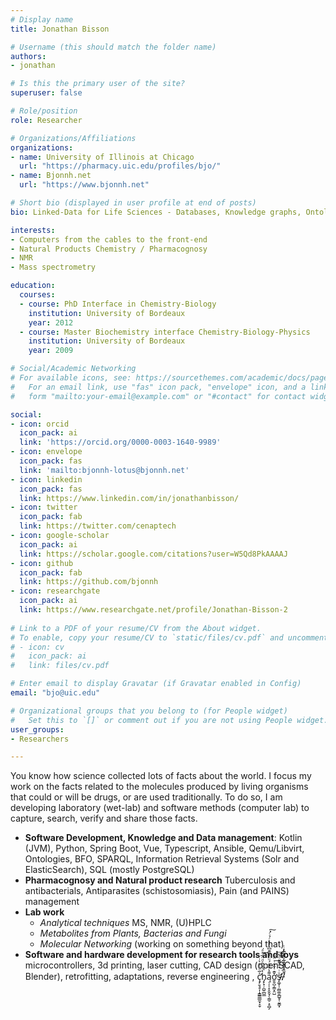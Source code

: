 ```yaml
---
# Display name
title: Jonathan Bisson

# Username (this should match the folder name)
authors:
- jonathan

# Is this the primary user of the site?
superuser: false

# Role/position
role: Researcher

# Organizations/Affiliations
organizations:
- name: University of Illinois at Chicago
  url: "https://pharmacy.uic.edu/profiles/bjo/"
- name: Bjonnh.net
  url: "https://www.bjonnh.net"

# Short bio (displayed in user profile at end of posts)
bio: Linked-Data for Life Sciences - Databases, Knowledge graphs, Ontologies, also doing lab work with Bioactive Natural Products, Mass spectrometry for the search for new Antimicrobial and Antiparasites.

interests:
- Computers from the cables to the front-end
- Natural Products Chemistry / Pharmacognosy
- NMR
- Mass spectrometry

education:
  courses:
  - course: PhD Interface in Chemistry-Biology
    institution: University of Bordeaux
    year: 2012
  - course: Master Biochemistry interface Chemistry-Biology-Physics 
    institution: University of Bordeaux
    year: 2009

# Social/Academic Networking
# For available icons, see: https://sourcethemes.com/academic/docs/page-builder/#icons
#   For an email link, use "fas" icon pack, "envelope" icon, and a link in the
#   form "mailto:your-email@example.com" or "#contact" for contact widget.

social:
- icon: orcid
  icon_pack: ai
  link: 'https://orcid.org/0000-0003-1640-9989'
- icon: envelope
  icon_pack: fas
  link: 'mailto:bjonnh-lotus@bjonnh.net'
- icon: linkedin
  icon_pack: fas
  link: https://www.linkedin.com/in/jonathanbisson/
- icon: twitter
  icon_pack: fab
  link: https://twitter.com/cenaptech
- icon: google-scholar
  icon_pack: ai
  link: https://scholar.google.com/citations?user=W5Qd8PkAAAAJ
- icon: github
  icon_pack: fab
  link: https://github.com/bjonnh
- icon: researchgate
  icon_pack: ai
  link: https://www.researchgate.net/profile/Jonathan-Bisson-2
  
# Link to a PDF of your resume/CV from the About widget.
# To enable, copy your resume/CV to `static/files/cv.pdf` and uncomment the lines below.
# - icon: cv
#   icon_pack: ai
#   link: files/cv.pdf

# Enter email to display Gravatar (if Gravatar enabled in Config)
email: "bjo@uic.edu"

# Organizational groups that you belong to (for People widget)
#   Set this to `[]` or comment out if you are not using People widget.
user_groups:
- Researchers

---
```


You know how science collected lots of facts about the world. I focus my work on the facts related to the molecules produced by living organisms that could or will be drugs, or are used traditionally. To do so, I am developing laboratory (wet-lab) and software methods (computer lab) to capture, search, verify and share those facts.

- **Software Development, Knowledge and Data management**: Kotlin (JVM), Python, Spring Boot, Vue, Typescript, Ansible, Qemu/Libvirt,
  Ontologies, BFO, SPARQL, Information Retrieval Systems (Solr and ElasticSearch), SQL (mostly PostgreSQL)
- **Pharmacognosy and Natural product research** Tuberculosis and antibacterials, Antiparasites (schistosomiasis), Pain (and PAINS) management
- **Lab work**
  - *Analytical techniques* MS, NMR, (U)HPLC
  - *Metabolites from Plants, Bacterias and Fungi*
  - *Molecular Networking* (working on something beyond that)
- **Software and hardware development for research tools and toys** microcontrollers, 3d printing, laser cutting, CAD design (openSCAD, Blender), retrofitting, adaptations, reverse engineering , ç̡̛̱͉̥͎̝̳͇̲̲̼̟̞̬͐̅ͦͭ͛̀ͥh̡̙͓̦̪͍̲̺̲̔͗̔̐ͩ̈̅ͭͣ͘͢ą̜̦̜̝̞̬̬̗̦̳̠͕̠̻̗͌̔͋̐́ͧͤ̾͊̄͆̇͑̾ͬ̉ͨ́͘͠ơ̬̬̺͔͇͙̤̺̌͊ͭ̈͒ͥͪ͘͢s̸̵̛̝͚͎̹̤̻͚̱̲̺̥̜̮͇͓ͮͥ͛̊͌̋ͩ̈ͫ͜ͅ.̸ͥ̅̉ͣ̊̅ͮ̆̒̇̓ͭ͏͎̪̖͈̠̣̮̝̮̪̥͎̫̩̦ͅ

